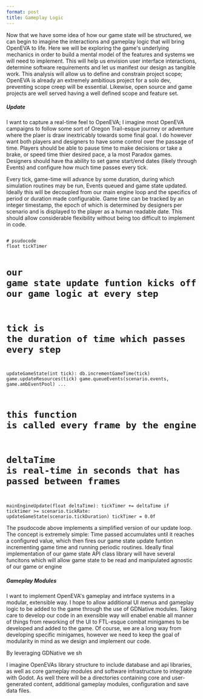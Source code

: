 ```yaml
---
format: post
title: Gameplay Logic
---
```

Now that we have some idea of how our game state will be structured, we can begin to imagine the interactions and gameplay logic that will bring OpenEVA to life. Here we will be exploring the game's underlying mechanics in order to build a mental model of the features and systems we will need to implement. This will help us envision user interface interactions, determine software requirements and let us manifest our design as tangible work. This analysis will allow us to define and constrain project scope; OpenEVA is already an extremely ambitious project for a solo dev, preventing scope creep will be essential. Likewise, open source and game  projects are well served having a well defined scope and feature set.

##### Update

I want to capture a real-time feel to OpenEVA; I imagine most OpenEVA campaigns to follow some sort of Oregon Trail-esque journey or adventure where the plaer is draw inextricably towards some final goal. I do however want both players and designers to have some control over the passage of time. Players should be able to pause time to make decisions or take a brake, or speed time thier desired pace, a la most Paradox games. Designers should have tha ability to set game start/end dates (likely through Events) and configure how much time passes every tick.

Every tick, game-time will advance by some duration, during which simulation routines may be run, Events queued and game state updated. Ideally this will be decoupled from our main engine loop and the specifics of period or duration made configurable. Game time can be tracked by an integer timestamp, the epoch of which is determined by designers per scenario and is displayed to the player as a human readable date. This should allow considerable flexibility without being too difficult to implement in code.

<code>
# psudocode
float tickTimer

# our game state update funtion kicks off our game logic at every step
# tick is the duration of time which passes every step
updateGameState(int tick):
    db.incrementGameTime(tick)
    game.updateResources(tick)
    game.queueEvents(scenario.events, game.ambEventPool)
    ...

# this function is called every frame by the engine
# deltaTime is real-time in seconds that has passed between frames
mainEngineUpdate(float deltaTime):
    tickTimer += deltaTime
    if ticktimer >= scenario.tickRate:
        updateGameState(scenario.tickDuration)
	tickTimer = 0.0f
</code>

The psudocode above implements a simplified version of our update loop. The concept is extremely simple: Time passed accumulates until it reaches a configured value, which then fires our game state update funtion incrementing game time and running periodic routines. Ideally final implementation of our game state API class library will have several funcitons which will allow game state to be read and manipulated agnostic of our game or engine

##### Gameplay Modules

I want to implement OpenEVA's gameplay and intrface systems in a modular, extensible way. I hope to allow additional UI menus and gameplay logic to be added to the game through the use of GDNative modules. Taking care to develop our code in an exensible way will enabel enable all manner of things from reworking of the UI to FTL-esque combat minigames to be developed and added to the game. Of course, we are a long way from developing specific minigames, however we need to keep the goal of modularity in mind as we design and implement our code.

By leveraging GDNative we sh

I imagine OpenEVAs library structure to include database and api libraries, as well as core gameplay modules and software infrastructure to integrate with Godot. As well there will be a directories containing core and user-generated content, additional gameplay modules, configuration and save data files.   
